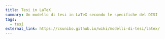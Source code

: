 ```yaml
---
title: Tesi in LaTeX
summary: Un modello di tesi in LaTeX secondo le specifiche del DISI
tags:
  - tesi
external_link: https://csunibo.github.io/wiki/modelli-di-tesi/latex/
---
```

